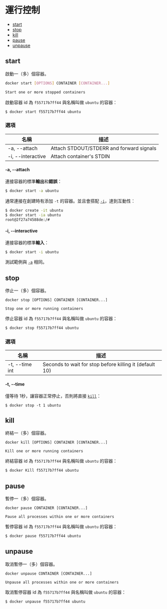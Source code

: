 # 運行控制
    
- [start](#start)
- [stop](#stop)
- [kill](#kill)
- [pause](#pause)
- [unpause](#unpause)


## start

啟動一（多）個容器。

```bash
docker start [OPTIONS] CONTAINER [CONTAINER...]

Start one or more stopped containers
```

啟動容器 id 為 `f55717b7ff44` 與名稱叫做 `ubuntu` 的容器：

```bash
$ docker start f55717b7ff44 ubuntu
```

### 選項

| 名稱 | 描述 |
| - | - |
| -a, --attach      | Attach STDOUT/STDERR and forward signals |
| -i, --interactive | Attach container's STDIN |

#### -a, --attach 

連接容器的標準**輸出**和**錯誤**：

```bash
$ docker start -a ubuntu
```

通常連接在創建時有添加 `-t` 的容器。並且會搭配 [`-i`](#i---interactive)，達到互動性：

```bash
$ docker create -it ubuntu
$ docker start -ia ubuntu
root@2f27a74588de:/# 
```

#### -i, --interactive

連接容器的標準**輸入**：

```bash
$ docker start -i ubuntu 
```

測試範例與 [`-a`](#-a---attach) 相同。

## stop

停止一（多）個容器。

```
docker stop [OPTIONS] CONTAINER [CONTAINER...]

Stop one or more running containers
```

停止容器 id 為 `f55717b7ff44` 與名稱叫做 `ubuntu` 的容器：

```bash
$ docker stop f55717b7ff44 ubuntu
```

### 選項

| 名稱 | 描述 |
| - | - |
| -t, --time int | Seconds to wait for stop before killing it (default 10) |

#### -t, --time

僅等待 1秒，讓容器正常停止，否則將直接 [`kill`](#kill)：

```
$ docker stop -t 1 ubuntu
```

## kill

終結一（多）個容器。

```
docker kill [OPTIONS] CONTAINER [CONTAINER...]

Kill one or more running containers
```

終結容器 id 為 `f55717b7ff44` 與名稱叫做 `ubuntu` 的容器：

```bash
$ docker Kill f55717b7ff44 ubuntu
```

## pause

暫停一（多）個容器。

```
docker pause CONTAINER [CONTAINER...]

Pause all processes within one or more containers
```

暫停容器 id 為 `f55717b7ff44` 與名稱叫做 `ubuntu` 的容器：

```bash
$ docker pause f55717b7ff44 ubuntu
```

## unpause

取消暫停一（多）個容器。

```
docker unpause CONTAINER [CONTAINER...]

Unpause all processes within one or more containers
```

取消暫停容器 id 為 `f55717b7ff44` 與名稱叫做 `ubuntu` 的容器：

```bash
$ docker unpause f55717b7ff44 ubuntu
```
